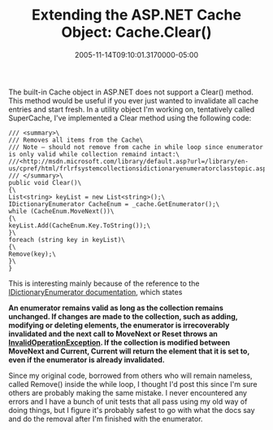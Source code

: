 ﻿---
title: "Extending the ASP.NET Cache Object: Cache.Clear()"
date: "2005-11-14T09:10:01.3170000-05:00"
description: The built-in Cache object in ASP.NET does not support a Clear()
featuredImage: img/extending-the-asp-net-cache-object-cache-clear-featured.png
---

The built-in Cache object in ASP.NET does not support a Clear() method. This method would be useful if you ever just wanted to invalidate all cache entries and start fresh. In a utility object I'm working on, tentatively called SuperCache, I've implemented a Clear method using the following code:

```
/// <summary>\
/// Removes all items from the Cache\
/// Note – should not remove from cache in while loop since enumerator is only valid while collection remaind intact:\
///<http://msdn.microsoft.com/library/default.asp?url=/library/en-us/cpref/html/frlrfsystemcollectionsidictionaryenumeratorclasstopic.asp>\
/// </summary>\
public void Clear()\
{\
List<string> keyList = new List<string>();\
IDictionaryEnumerator CacheEnum = _cache.GetEnumerator();\
while (CacheEnum.MoveNext())\
{\
keyList.Add(CacheEnum.Key.ToString());\
}\
foreach (string key in keyList)\
{\
Remove(key);\
}\
}
```

This is interesting mainly because of the reference to the [IDictionaryEnumerator documentation](http://msdn.microsoft.com/library/default.asp?url=/library/en-us/cpref/html/frlrfsystemcollectionsidictionaryenumeratorclasstopic.asp), which states

**An enumerator remains valid as long as the collection remains unchanged. If changes are made to the collection, such as adding, modifying or deleting elements, the enumerator is irrecoverably invalidated and the next call to MoveNext or Reset throws an [InvalidOperationException](http://msdn.microsoft.com/library/en-us/cpref/html/frlrfsysteminvalidoperationexceptionclasstopic.asp). If the collection is modified between MoveNext and Current, Current will return the element that it is set to, even if the enumerator is already invalidated.**

Since my original code, borrowed from others who will remain nameless, called Remove() inside the while loop, I thought I'd post this since I'm sure others are probably making the same mistake. I never encountered any errors and I have a bunch of unit tests that all pass using my old way of doing things, but I figure it's probably safest to go with what the docs say and do the removal after I'm finished with the enumerator.

